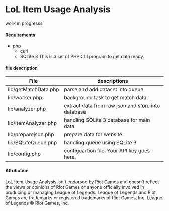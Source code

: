 # LoL Item Usage Analysis
work in progresss

#### Requirements
- php
  - curl
  - SQLite 3
This is a set of PHP CLI program to get data ready.

#### file description

| File                  | descriptions |
| --------------------- | ------------ |
| lib/getMatchData.php  | parse and add dataset into queue |
| lib/worker.php        | background task to get match data |
| lib/analyzer.php      | extract data from raw json and store into database |
| lib/ItemAnalyzer.php  | handling SQLite 3 database for main data |
| lib/preparejson.php   | prepare data for website |
| lib/SQLiteQueue.php   | handling queue using SQLite 3 |
| lib/config.php        | configuartion file. Your API key goes here. |


#### Attribution

LoL Item Usage Analysis isn't endorsed by Riot Games and doesn't reflect the views or opinions of Riot Games or anyone officially involved in producing or managing League of Legends. League of Legends and Riot Games are trademarks or registered trademarks of Riot Games, Inc. League of Legends © Riot Games, Inc.
